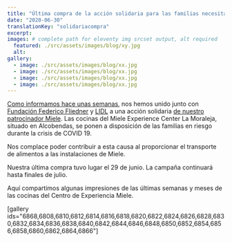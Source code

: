 ```yaml
---
title: "Última compra de la acción solidaria para las familias necesitadas durante la crisis del coronavirus"
date: "2020-06-30"
translationKey: "solidariacompra"
excerpt:
images: # complete path for eleventy img srcset output, alt required
  featured: ./src/assets/images/blog/xy.jpg
  alt:
gallery:
  - image: ./src/assets/images/blog/xx.jpg
  - image: ./src/assets/images/blog/xx.jpg
  - image: ./src/assets/images/blog/xx.jpg
  - image: ./src/assets/images/blog/xx.jpg
---
```


[Como informamos hace unas semanas](https://www.fundaciongoethe.org/accion-solidaria-alimentos-familias-crisis-coronavirus/), nos hemos unido junto con [Fundación Federico Fliedner](https://www.fliedner.es/news/es/noticias/pi/1/mi/56/ni/8829?es/noticias-fundacion-federico-fliedner/pi/1/mi/56/ni/8829) y [LIDL](https://empresa.lidl.es/) a una acción solidaria [de nuestro patrocinador Miele](https://www.miele.es/). Las cocinas del Miele Experience Center La Moraleja, situado en Alcobendas, se ponen a disposición de las familias en riesgo durante la crisis de COVID 19.

Nos complace poder contribuir a esta causa al proporcionar el transporte de alimentos a las instalaciones de Miele.

Nuestra última compra tuvo lugar el 29 de junio. La campaña continuará hasta finales de julio.

Aquí compartimos algunas impresiones de las últimas semanas y meses de las cocinas del Centro de Experiencia Miele.

\[gallery ids="6868,6808,6810,6812,6814,6816,6818,6820,6822,6824,6826,6828,6830,6832,6834,6836,6838,6840,6842,6844,6846,6848,6850,6852,6854,6856,6858,6860,6862,6864,6866"\]

